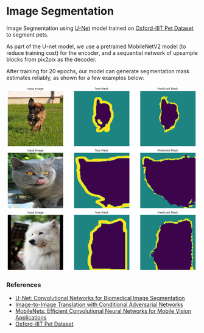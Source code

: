 # Image Segmentation

Image Segmentation using [U-Net](https://arxiv.org/abs/1505.04597) model trained on [Oxford-IIIT Pet Dataset](https://www.robots.ox.ac.uk/~vgg/data/pets/) to segment pets.

As part of the U-net model, we use a pretrained MobileNetV2 model (to reduce training cost) for the encoder, and a sequential network of upsample blocks from pix2pix as the decoder.

After training for 20 epochs, our model can generate segmentation mask estimates reliably, as shown for a few examples below:

<img src="results.png" width="500px">

### References
- [U-Net: Convolutional Networks for Biomedical Image Segmentation](https://arxiv.org/abs/1505.04597)
- [Image-to-Image Translation with Conditional Adversarial Networks](https://arxiv.org/abs/1611.07004)
- [MobileNets: Efficient Convolutional Neural Networks for Mobile Vision Applications](https://arxiv.org/abs/1704.04861)
- [Oxford-IIIT Pet Dataset](https://www.robots.ox.ac.uk/~vgg/data/pets/)
